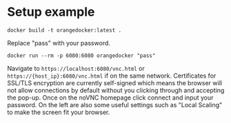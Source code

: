 # Setup example
```
docker build -t orangedocker:latest .
```

Replace "pass" with your password.
```
docker run --rm -p 6080:6080 orangedocker "pass"
```

Navigate to `https://localhost:6080/vnc.html` or `https://{host_ip}:6080/vnc.html` if on the same network. Certificates for SSL/TLS encryption are currently self-signed which means the browser will not allow connections by default without you clicking through and accepting the pop-up.
Once on the noVNC homepage click connect and input your password. On the left are also some useful settings such as "Local Scaling" to make the screen fit your browser.
